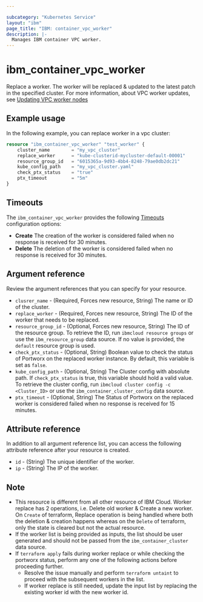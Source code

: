```yaml
---

subcategory: "Kubernetes Service"
layout: "ibm"
page_title: "IBM: container_vpc_worker"
description: |-
  Manages IBM container VPC worker.
---
```


# ibm_container_vpc_worker

Replace a worker. The worker will be replaced & updated to the latest patch in the specified cluster. For more information, about VPC worker updates, see [Updating VPC worker nodes](https://cloud.ibm.com/docs/containers?topic=containers-update&interface=ui#vpc_worker_node)


## Example usage
In the following example, you can replace worker in a vpc cluster:

```terraform
resource "ibm_container_vpc_worker" "test_worker" {
    cluster_name        = "my_vpc_cluster"
    replace_worker      = "kube-clusterid-mycluster-default-00001"
    resource_group_id   = "6015365a-9d93-4bb4-8248-79ae0db2dc21"
    kube_config_path    = "my_vpc_cluster.yaml"
    check_ptx_status    = "true"
    ptx_timeout         = "5m"
}
```

## Timeouts

The `ibm_container_vpc_worker` provides the following [Timeouts](https://www.terraform.io/docs/language/resources/syntax.html) configuration options:

- **Create** The creation of the worker is considered failed when no response is received for 30 minutes. 
- **Delete** The deletion of the worker is considered failed when no response is received for 30 minutes. 

## Argument reference
Review the argument references that you can specify for your resource. 

- `clusrer_name` - (Required, Forces new resource, String) The name or ID of the cluster.
- `replace_worker` - (Required, Forces new resource, String) The ID of the worker that needs to be replaced.
- `resource_group_id` - (Optional, Forces new resource, String) The ID of the resource group. To retrieve the ID, run `ibmcloud resource groups` or use the `ibm_resource_group` data source. If no value is provided, the `default` resource group is used.
- `check_ptx_status` - (Optional, String) Boolean value to check the status of Portworx on the replaced worker instance. By default, this variable is set as `false`.
- `kube_config_path` - (Optional, String) The Cluster config with absolute path. If `check_ptx_status` is true, this variable should hold a valid value. To retrieve the cluster config, run `ibmcloud cluster config -c <Cluster_ID>` or use the `ibm_container_cluster_config` data source.
- `ptx_timeout` - (Optional, String) The Status of Portworx on the replaced worker is considered failed when no response is received for 15 minutes.

## Attribute reference
In addition to all argument reference list, you can access the following attribute reference after your resource is created.

- `id` - (String) The unique identifier of the worker.
- `ip` - (String) The IP of the worker.

## Note
- This resource is different from all other resource of IBM Cloud. Worker replace has 2 operations, i.e. Delete old worker & Create a new worker. On `Create` of terraform, Replace operation is being handled where both the deletion & creation happens whereas on the `Delete` of terraform, only the state is cleared but not the actual resource.
- If the worker list is being provided as inputs, the list should be user generated and should not be passed from the `ibm_container_cluster` data source.
- If `terraform apply` fails during worker replace or while checking the portworx status, perform any one of the following actions before proceeding further.
  - Resolve the issue manually and perform `terraform untaint` to proceed with the subsequent workers in the list.
  - If worker replace is still needed, update the input list by replacing the existing worker id with the new worker id.

